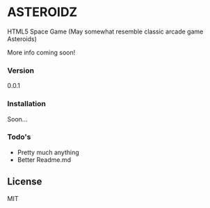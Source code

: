 # ASTEROIDZ

HTML5 Space Game (May somewhat resemble classic arcade game Asteroids)

More info coming soon!

### Version
0.0.1

### Installation

Soon...

### Todo's

 - Pretty much anything
 - Better Readme.md

License
----

MIT
